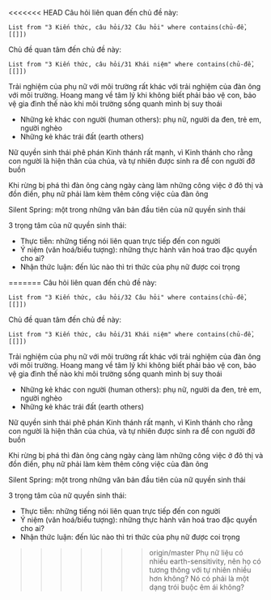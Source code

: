 <<<<<<< HEAD
Câu hỏi liên quan đến chủ đề này:
```dataview
List from "3 Kiến thức, câu hỏi/32 Câu hỏi" where contains(chủ-đề,[[]]) 
```

Chủ đề quan tâm đến chủ đề này:
```dataview
List from "3 Kiến thức, câu hỏi/31 Khái niệm" where contains(chủ-đề,[[]]) 
```
Trải nghiệm của phụ nữ với môi trường rất khác với trải nghiệm của đàn ông với môi trường. Hoang mang về tâm lý khi không biết phải bảo vệ con, bảo vệ gia đình thế nào khi môi trường sống quanh mình bị suy thoái

- Những kẻ khác con người (human others): phụ nữ, người da đen, trẻ em, người nghèo
- Những kẻ khác trái đất (earth others)

Nữ quyền sinh thái phê phán Kinh thánh rất mạnh, vì Kinh thánh cho rằng con người là hiện thân của chúa, và tự nhiên được sinh ra để con người đỡ buồn

Khi rừng bị phá thì đàn ông càng ngày càng làm những công việc ở đô thị và đồn điền, phụ nữ phải làm kèm thêm công việc của đàn ông

Silent Spring: một trong những văn bản đầu tiên của nữ quyền sinh thái

3 trọng tâm của nữ quyền sinh thái:
- Thực tiễn: những tiếng nói liên quan trực tiếp đến con người
- Ý niệm (văn hoá/biểu tượng): những thực hành văn hoá trao đặc quyền cho ai?
- Nhận thức luận: đến lúc nào thì tri thức của phụ nữ được coi trọng

=======
Câu hỏi liên quan đến chủ đề này:
```dataview
List from "3 Kiến thức, câu hỏi/32 Câu hỏi" where contains(chủ-đề,[[]]) 
```

Chủ đề quan tâm đến chủ đề này:
```dataview
List from "3 Kiến thức, câu hỏi/31 Khái niệm" where contains(chủ-đề,[[]]) 
```
Trải nghiệm của phụ nữ với môi trường rất khác với trải nghiệm của đàn ông với môi trường. Hoang mang về tâm lý khi không biết phải bảo vệ con, bảo vệ gia đình thế nào khi môi trường sống quanh mình bị suy thoái

- Những kẻ khác con người (human others): phụ nữ, người da đen, trẻ em, người nghèo
- Những kẻ khác trái đất (earth others)

Nữ quyền sinh thái phê phán Kinh thánh rất mạnh, vì Kinh thánh cho rằng con người là hiện thân của chúa, và tự nhiên được sinh ra để con người đỡ buồn

Khi rừng bị phá thì đàn ông càng ngày càng làm những công việc ở đô thị và đồn điền, phụ nữ phải làm kèm thêm công việc của đàn ông

Silent Spring: một trong những văn bản đầu tiên của nữ quyền sinh thái

3 trọng tâm của nữ quyền sinh thái:
- Thực tiễn: những tiếng nói liên quan trực tiếp đến con người
- Ý niệm (văn hoá/biểu tượng): những thực hành văn hoá trao đặc quyền cho ai?
- Nhận thức luận: đến lúc nào thì tri thức của phụ nữ được coi trọng

>>>>>>> origin/master
Phụ nữ liệu có nhiều earth-sensitivity, nên họ có tương thông với tự nhiên nhiều hơn không? Nó có phải là một dạng trói buộc êm ái không?